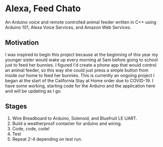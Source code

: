 # Alexa, Feed Chato
An Arduino voice and remote controlled animal feeder written in C++ using Arduino 101, Alexa Voice Services, and Amazon Web Services. 

## Motivation
I was inspired to begin this project because at the beginning of this year my younger sister would wake up every morning at 5am before going to school just to feed her bunnies. I figured I'd create a phone app that would control an animal feeder, so this way she could just press a simple button from inside our home to feed her bunnies. This is currently an ongoing project I began at the start of the California Stay at Home order due to COVID-19. I have some  working, starting code for the Arduino and the application here and will be updating as I go. 

## Stages
1. Wire Breadboard to Arduino, Solenoid, and Bluefruit LE UART.
2. Build a weatherproof container for arduino and wiring. 
3. Code, code, code!
4. Test
5. Repeat 2-4 depending on test run. 
